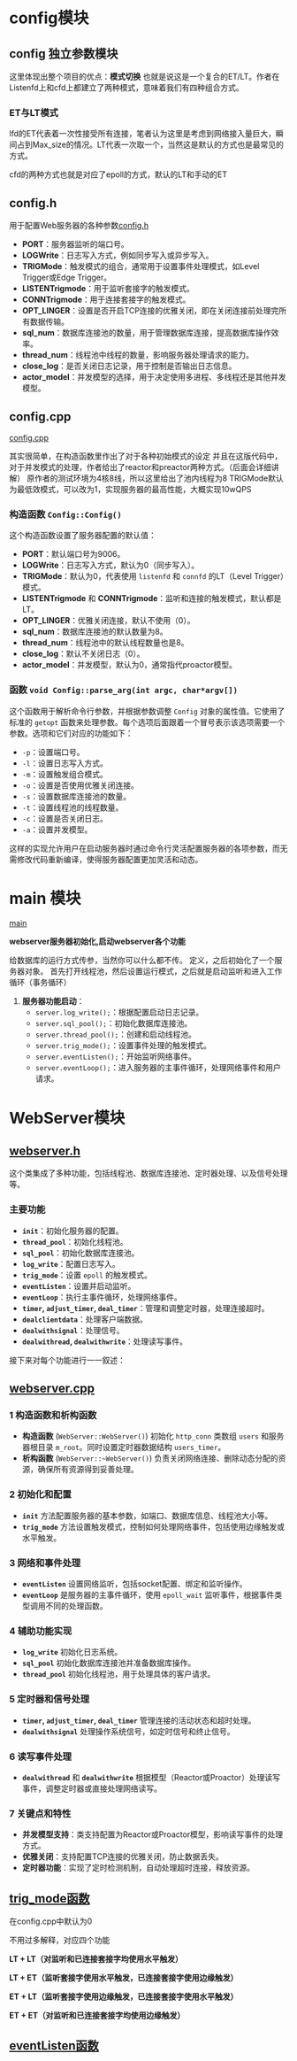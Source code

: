 # config模块

## config 独立参数模块

这里体现出整个项目的优点：**模式切换**
也就是说这是一个复合的ET/LT。作者在Listenfd上和cfd上都建立了两种模式，意味着我们有四种组合方式。



### ET与LT模式

lfd的ET代表着一次性接受所有连接，笔者认为这里是考虑到网络接入量巨大，瞬间占到Max_size的情况。LT代表一次取一个，当然这是默认的方式也是最常见的方式。

cfd的两种方式也就是对应了epoll的方式，默认的LT和手动的ET



## config.h

用于配置Web服务器的各种参数[config.h](https://github.com/qinguoyi/TinyWebServer/blob/master/config.h)

- **PORT**：服务器监听的端口号。
- **LOGWrite**：日志写入方式，例如同步写入或异步写入。
- **TRIGMode**：触发模式的组合，通常用于设置事件处理模式，如Level Trigger或Edge Trigger。
- **LISTENTrigmode**：用于监听套接字的触发模式。
- **CONNTrigmode**：用于连接套接字的触发模式。
- **OPT_LINGER**：设置是否开启TCP连接的优雅关闭，即在关闭连接前处理完所有数据传输。
- **sql_num**：数据库连接池的数量，用于管理数据库连接，提高数据库操作效率。
- **thread_num**：线程池中线程的数量，影响服务器处理请求的能力。
- **close_log**：是否关闭日志记录，用于控制是否输出日志信息。
- **actor_model**：并发模型的选择，用于决定使用多进程、多线程还是其他并发模型。

## config.cpp

[config.cpp](https://github.com/qinguoyi/TinyWebServer/blob/master/config.cpp)

其实很简单，在构造函数里作出了对于各种初始模式的设定
并且在这版代码中，对于并发模式的处理，作者给出了reactor和preactor两种方式。（后面会详细讲解）
原作者的测试环境为4核8线，所以这里给出了池内线程为8
TRIGMode默认为最低效模式，可以改为1，实现服务器的最高性能，大概实现10wQPS



### 构造函数 `Config::Config()`

这个构造函数设置了服务器配置的默认值：

- **PORT**：默认端口号为9006。
- **LOGWrite**：日志写入方式，默认为0（同步写入）。
- **TRIGMode**：默认为0，代表使用 `listenfd` 和 `connfd` 的LT（Level Trigger）模式。
- **LISTENTrigmode** 和 **CONNTrigmode**：监听和连接的触发模式，默认都是LT。
- **OPT_LINGER**：优雅关闭连接，默认不使用（0）。
- **sql_num**：数据库连接池的默认数量为8。
- **thread_num**：线程池中的默认线程数量也是8。
- **close_log**：默认不关闭日志（0）。
- **actor_model**：并发模型，默认为0，通常指代proactor模型。



### 函数 `void Config::parse_arg(int argc, char*argv[])`

这个函数用于解析命令行参数，并根据参数调整 `Config` 对象的属性值。它使用了标准的 `getopt` 函数来处理参数。每个选项后面跟着一个冒号表示该选项需要一个参数。选项和它们对应的功能如下：

- `-p`：设置端口号。
- `-l`：设置日志写入方式。
- `-m`：设置触发组合模式。
- `-o`：设置是否使用优雅关闭连接。
- `-s`：设置数据库连接池的数量。
- `-t`：设置线程池的线程数量。
- `-c`：设置是否关闭日志。
- `-a`：设置并发模型。

这样的实现允许用户在启动服务器时通过命令行灵活配置服务器的各项参数，而无需修改代码重新编译，使得服务器配置更加灵活和动态。



# main 模块

[main](https://github.com/qinguoyi/TinyWebServer/blob/master/main.cpp)

**webserver服务器初始化,启动webserver各个功能**

给数据库的运行方式传参，当然你可以什么都不传。
定义，之后初始化了一个服务器对象。
首先打开线程池，然后设置运行模式，之后就是启动监听和进入工作循环（事务循环）

1. **服务器功能启动**：
   - `server.log_write();`：根据配置启动日志记录。
   - `server.sql_pool();`：初始化数据库连接池。
   - `server.thread_pool();`：创建和启动线程池。
   - `server.trig_mode();`：设置事件处理的触发模式。
   - `server.eventListen();`：开始监听网络事件。
   - `server.eventLoop();`：进入服务器的主事件循环，处理网络事件和用户请求。

# WebServer模块

## [webserver.h](https://github.com/qinguoyi/TinyWebServer/blob/master/webserver.h)

这个类集成了多种功能，包括线程池、数据库连接池、定时器处理、以及信号处理等。

### 主要功能

- **`init`**：初始化服务器的配置。
- **`thread_pool`**：初始化线程池。
- **`sql_pool`**：初始化数据库连接池。
- **`log_write`**：配置日志写入。
- **`trig_mode`**：设置 `epoll` 的触发模式。
- **`eventListen`**：设置并启动监听。
- **`eventLoop`**：执行主事件循环，处理网络事件。
- **`timer`, `adjust_timer`, `deal_timer`**：管理和调整定时器，处理连接超时。
- **`dealclientdata`**：处理客户端数据。
- **`dealwithsignal`**：处理信号。
- **`dealwithread`, `dealwithwrite`**：处理读写事件。



接下来对每个功能进行一一叙述：

## [webserver.cpp](https://github.com/qinguoyi/TinyWebServer/blob/master/webserver.cpp)

### 1 构造函数和析构函数

- **构造函数** (`WebServer::WebServer()`) 初始化 `http_conn` 类数组 `users` 和服务器根目录 `m_root`。同时设置定时器数据结构 `users_timer`。
- **析构函数** (`WebServer::~WebServer()`) 负责关闭网络连接、删除动态分配的资源，确保所有资源得到妥善处理。

### 2 初始化和配置

- **`init`** 方法配置服务器的基本参数，如端口、数据库信息、线程池大小等。
- **`trig_mode`** 方法设置触发模式，控制如何处理网络事件，包括使用边缘触发或水平触发。

### 3 网络和事件处理

- **`eventListen`** 设置网络监听，包括socket配置、绑定和监听操作。
- **`eventLoop`** 是服务器的主事件循环，使用 `epoll_wait` 监听事件，根据事件类型调用不同的处理函数。

### 4 辅助功能实现

- **`log_write`** 初始化日志系统。
- **`sql_pool`** 初始化数据库连接池并准备数据库操作。
- **`thread_pool`** 初始化线程池，用于处理具体的客户请求。

### 5 定时器和信号处理

- **`timer`, `adjust_timer`, `deal_timer`** 管理连接的活动状态和超时处理。
- **`dealwithsignal`** 处理操作系统信号，如定时信号和终止信号。

### 6 读写事件处理

- **`dealwithread`** 和 **`dealwithwrite`** 根据模型（Reactor或Proactor）处理读写事件，调整定时器或直接处理网络读写。

### 7 关键点和特性

- **并发模型支持**：类支持配置为Reactor或Proactor模型，影响读写事件的处理方式。
- **优雅关闭**：支持配置TCP连接的优雅关闭，防止数据丢失。
- **定时器功能**：实现了定时检测机制，自动处理超时连接，释放资源。

## [trig_mode函数](https://github.com/qinguoyi/TinyWebServer/blob/4bcf88762f85135e9bd46a1032e815e458de6f2e/webserver.cpp#L47)

在config.cpp中默认为0

不用过多解释，对应四个功能

**LT + LT（对监听和已连接套接字均使用水平触发）**

**LT + ET（监听套接字使用水平触发，已连接套接字使用边缘触发）**

**ET + LT（监听套接字使用边缘触发，已连接套接字使用水平触发）**

**ET + ET（对监听和已连接套接字均使用边缘触发）**





## [eventListen函数](https://github.com/qinguoyi/TinyWebServer/blob/4bcf88762f85135e9bd46a1032e815e458de6f2e/webserver.cpp#L103)









